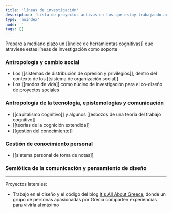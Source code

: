 ```yaml
---
title: 'líneas de investigación'
description: 'Lista de proyectos activos en los que estoy trabajando actualmente'
type: 'noindex'
node: ''
tags: []
---
```


Preparo a mediano plazo un [[índice de herramientas cognitivas]] que atraviese estas líneas de investigación como soporte 

### Antropología y cambio social

- Los [[sistemas de distribución de opresión y privilegios]], dentro del contexto de los [[sistema de organización social]]
- Los [[modos de vida]] como núcleo de investigación para el co-diseño de proyectos sociales

### Antropología de la tecnología, epistemologías y comunicación

- [[capitalismo cognitivo]] y algunos [[esbozos de una teoría del trabajo cognitivo]]
- [[teorías de la cognición extendida]]
- [[gestión del conocimiento]]

### Gestión de conocimiento personal

- [[sistema personal de toma de notas]]

### Semiótica de la comunicación y pensamiento de diseño

---
Proyectos laterales:

- Trabajo en el diseño y el código del blog [It's All About Greece](https://itsallaboutgreece.com/es), donde un grupo de personas apasionadas por Grecia comparten experiencias para vivirla al máximo